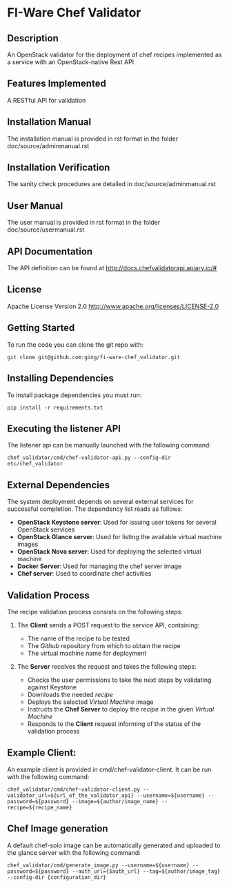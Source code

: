 FI-Ware Chef Validator
======================
Description
-----------

An OpenStack validator for the deployment of chef recipes implemented as
a service with an OpenStack-native Rest API

Features Implemented
--------------------
A RESTful API for validation

Installation Manual
-------------------
The installation manual is provided in rst format in the folder doc/source/adminmanual.rst

Installation Verification
-------------------------
The sanity check procedures are detailed in doc/source/adminmanual.rst

User Manual
-----------
The user manual is provided in rst format in the folder doc/source/usermanual.rst

API Documentation
-----------------

The API definition can be found at <http://docs.chefvalidatorapi.apiary.io/#>

License
-------

Apache License Version 2.0 <http://www.apache.org/licenses/LICENSE-2.0>

Getting Started
---------------

To run the code you can clone the git repo with:

    git clone git@github.com:ging/fi-ware-chef_validator.git

Installing Dependencies
-----------------------

To install package dependencies you must run:

    pip install -r requirements.txt

Executing the listener API
--------------------------

The listener api can be manually launched with the following command:

    chef_validator/cmd/chef-validator-api.py --config-dir etc/chef_validator


External Dependencies
---------------------

The system deployment depends on several external services for
successful completion. The dependency list reads as follows:

- **OpenStack Keystone server**: Used for issuing user tokens for several OpenStack services
- **OpenStack Glance server**: Used for listing the available virtual machine images
- **OpenStack Nova server**: Used for deploying the selected virtual machine
- **Docker Server**: Used for managing the chef server image
- **Chef server**: Used to coordinate chef activities

Validation Process
------------------

The recipe validation process consists on the following steps:

1. The **Client** sends a POST request to the service API, containing:
    - The name of the recipe to be tested
    - The *Github* repository from which to obtain the recipe
    - The virtual machine name for deployment

2. The **Server** receives the request and takes the following steps:
    - Checks the user permissions to take the next steps by validating against Keystone
    - Downloads the needed *recipe*
    - Deploys the selected *Virtual Machine* image
    - Instructs the **Chef Server** to deploy the *recipe* in the given *Virtual Machine*
    - Responds to the **Client** request informing of the status of the validation process

Example Client:
---------------
An example client is provided in cmd/chef-validator-client. It can be run with the following command:

    chef_validator/cmd/chef-validator-client.py --validator_url=${url_of_the_validator_api} --username=${username} --password=${password} --image=${author/image_name} --recipe=${recipe_name}

Chef Image generation
---------------------
A default chef-solo image can be automatically generated and uploaded to the glance server with the following command:

    chef_validator/cmd/generate_image.py --username=${username} --password=${password} --auth_url={$auth_url} --tag=${author/image_tag} --config-dir {configuration_dir}

